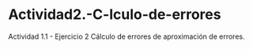 # Actividad2.-C-lculo-de-errores
Actividad 1.1 - Ejercicio 2 Cálculo de errores de aproximación de errores.
